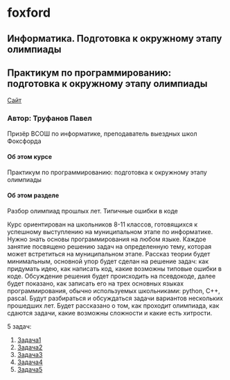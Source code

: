 # foxford
## Информатика. Подготовка к окружному этапу олимпиады ##

## Практикум по программированию: подготовка к окружному этапу олимпиады ##

<p>
    <a href="https://foxford.ru/courses/995/lessons/28399">Сайт</a>
</p>

### Автор: Труфанов Павел ###
Призёр ВСОШ по информатике, преподаватель выездных школ Фоксфорда
 
#### Об этом курсе ####
Практикум по программированию: подготовка к окружному этапу олимпиады

#### Об этом разделе ####
Разбор олимпиад прошлых лет. Типичные ошибки в коде

Курс ориентирован на школьников 8-11 классов, готовящихся к успешному выступлению на муниципальном этапе по информатике. Нужно знать основы программирования на любом языке.
Каждое занятие посвящено решению задач на определенную тему, которая может встретиться на муниципальном этапе. Рассказ теории будет минимальным, основной упор будет сделан на решение задач: как придумать идею, как написать код, какие возможны типовые ошибки в коде. Обсуждение решения будет происходить на псевдокоде, далее будет показано, как записать его на трех основных языках программирования, обычно используемых школьниками: python, C++, pascal.
Будут разбираться и обсуждаться задачи вариантов нескольких прошедших лет.
Будет рассказано о том, как проходит олимпиада, как сдаются задачи, какие возможны сложности и какие есть хитрости.

5 задач:
1. [Задача1](https://github.com/andrewbudo/foxford/tree/master/1.city/Course.1_7.Mistakes/Task1)
2. [Задача2](https://github.com/andrewbudo/foxford/tree/master/1.city/Course.1_7.Mistakes/Task2)
3. [Задача3](https://github.com/andrewbudo/foxford/tree/master/1.city/Course.1_7.Mistakes/Task3)
4. [Задача4](https://github.com/andrewbudo/foxford/tree/master/1.city/Course.1_7.Mistakes/Task4)
5. [Задача5](https://github.com/andrewbudo/foxford/tree/master/1.city/Course.1_7.Mistakes/Task5)
